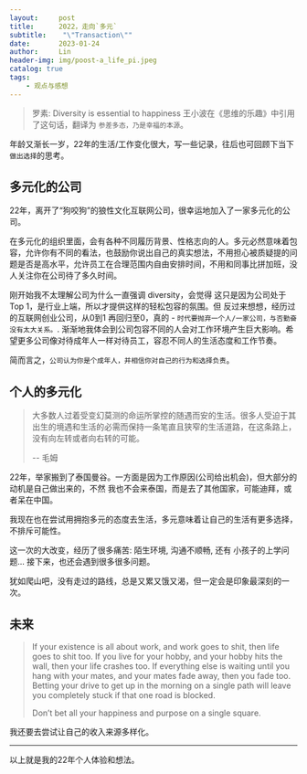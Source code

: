 ```yaml
---
layout:     post
title:      2022，走向`多元`
subtitle:    "\"Transaction\""
date:       2023-01-24
author:     Lin
header-img: img/poost-a_life_pi.jpeg
catalog: true
tags:
    - 观点与感想
---
```


> 罗素: Diversity is essential to happiness
> 王小波在《思维的乐趣》中引用了这句话，翻译为 `参差多态，乃是幸福的本源`。

年龄又渐长一岁，22年的生活/工作变化很大，写一些记录，往后也可回顾下当下`做出选择`的思考。

## 多元化的公司

22年，离开了“狗咬狗”的狼性文化互联网公司，很幸运地加入了一家多元化的公司。

在多元化的组织里面，会有各种不同履历背景、性格志向的人。多元必然意味着包容，允许你有不同的看法，也鼓励你说出自己的真实想法，不用担心被质疑提的问题是否是高水平，允许员工在合理范围内自由安排时间，不用和同事比拼加班，没人关注你在公司待了多久时间。

刚开始我不太理解公司为什么一直强调 diversity，会觉得 这只是因为公司处于Top 1，是行业上端，所以才提供这样的轻松包容的氛围。但 反过来想想，经历过的互联网创业公司，从0到1 再回归至0，真的 - `时代要抛弃一个人/一家公司，与否勤奋没有太大关系。`. 渐渐地我体会到公司包容不同的人会对工作环境产生巨大影响。希望更多公司像对待成年人一样对待员工，容忍不同人的生活态度和工作节奏。

简而言之，`公司认为你是个成年人，并相信你对自己的行为和选择负责`。

## 个人的多元化

> 大多数人过着受变幻莫测的命运所掌控的随遇而安的生活。很多人受迫于其出生的境遇和生活的必需而保持一条笔直且狭窄的生活道路，在这条路上，没有向左转或者向右转的可能。
>
> -- 毛姆

22年，举家搬到了泰国曼谷。一方面是因为工作原因(公司给出机会)，但大部分的动机是自己做出来的，不然 我也不会来泰国，而是去了其他国家，可能迪拜，或者呆在中国。

我现在也在尝试用拥抱多元的态度去生活，多元意味着让自己的生活有更多选择，不排斥可能性。

这一次的大改变，经历了很多痛苦: 陌生环境, 沟通不顺畅, 还有 小孩子的上学问题... 接下来，也还会遇到很多很多问题。

犹如爬山吧，没有走过的路线，总是又累又饿又渴，但一定会是印象最深刻的一次。

## 未来

> If your existence is all about work, and work goes to shit, then life goes to shit too. If you live for your hobby, and your hobby hits the wall, then your life crashes too. If everything else is waiting until you hang with your mates, and your mates fade away, then you fade too. Betting your drive to get up in the morning on a single path will leave you completely stuck if that one road is blocked.
>
> Don’t bet all your happiness and purpose on a single square.

我还要去尝试让自己的收入来源多样化。

---

以上就是我的22年个人体验和想法。
